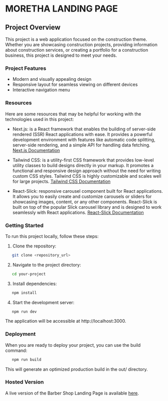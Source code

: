 # MORETHA LANDING PAGE

## Project Overview

This project is a web application focused on the construction theme. Whether you are showcasing construction projects, providing information about construction services, or creating a portfolio for a construction business, this project is designed to meet your needs.

### Project Features

- Modern and visually appealing design
- Responsive layout for seamless viewing on different devices
- Interactive navigation menu

### Resources

Here are some resources that may be helpful for working with the technologies used in this project:

- Next.js: is a React framework that enables the building of server-side rendered (SSR) React applications with ease. It provides a powerful development environment with features like automatic code splitting, server-side rendering, and a simple API for handling data fetching. [Next.js Documentation](https://nextjs.org/docs)

- Tailwind CSS: is a utility-first CSS framework that provides low-level utility classes to build designs directly in your markup. It promotes a functional and responsive design approach without the need for writing custom CSS styles. Tailwind CSS is highly customizable and scales well for large projects. [Tailwind CSS Documentation](https://tailwindcss.com/)

- React-Slick: responsive carousel component built for React applications. It allows you to easily create and customize carousels or sliders for showcasing images, content, or any other components. React-Slick is built on top of the popular Slick carousel library and is designed to work seamlessly with React applications. [React-Slick Documentation](https://react-slick.neostack.com/docs/get-started)

### Getting Started

To run this project locally, follow these steps:

1. Clone the repository:

```bash
   git clone <repository_url>
```

2. Navigate to the project directory:

```bash
   cd your-project
```

3. Install dependencies:

```bash
   npm install
```

4. Start the development server:

```bash
   npm run dev
```

The application will be accessible at http://localhost:3000.

### Deployment

When you are ready to deploy your project, you can use the build command:

```bash
   npm run build
```

This will generate an optimized production build in the out/ directory.

### Hosted Version

A live version of the Barber Shop Landing Page is available [here](https://barbero-shop-landing-pages.vercel.app/).
